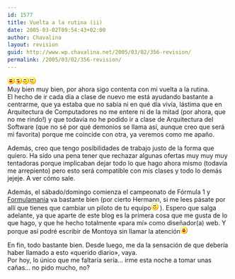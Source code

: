 ```yaml
---
id: 1577
title: Vuelta a la rutina (ii)
date: 2005-03-02T09:54:43+02:00
author: Chavalina
layout: revision
guid: http://www.wp.chavalina.net/2005/03/02/356-revision/
permalink: /2005/03/02/356-revision/
---
```

![emo](/imagenes/emoticonos/risa.gif)![emo](/imagenes/emoticonos/lengua.gif)![emo](/imagenes/emoticonos/sonrisa.gif)![emo](/imagenes/emoticonos/guino.gif)  
Muy bien muy bien, por ahora sigo contenta con mi vuelta a la rutina.  
El hecho de ir cada d&iacute;a a clase de nuevo me está ayudando bastante a centrarme, que ya estaba que no sab&iacute;a ni en qué d&iacute;a viv&iacute;a, lástima que en Arquitectura de Computadores no me entere ni de la mitad (por ahora, que no me rindo!) y que todav&iacute;a no he podido ir a clase de Arquitectura del Software (que no sé por qué demonios se llama as&iacute;, aunque creo que será mi favorita) porque me coincide con otra, ya veremos como me apa&ntilde;o.

Además, creo que tengo posibilidades de trabajo justo de la forma que quiero. Ha sido una pena tener que rechazar algunas ofertas muy muy muy tentadoras porque implicaban dejar todo lo que hago ahora mismo (todav&iacute;a me arrepiento) pero esto será compatible con mis clases y todo lo demás jejeje. A ver cómo sale.

Además, el sábado/domingo comienza el campeonato de Fórmula 1 y <a href="http://www.formulamania.com" target="_blank">Formulamania</a> va bastante bien (por cierto Hermann, si me lees pásate por all&iacute; que tienes que cambiar un piloto de tu equipo![emo](/imagenes/emoticonos/sonrisa.gif) ). Espero que salga adelante, ya que aparte de este blog es la primera cosa que me gusta de lo que hago, y que he hecho totalmente «para m&iacute;» como dise&ntilde;ador(a) web. Y porque as&iacute; podré escribir de Montoya sin llamar la atención![emo](/imagenes/emoticonos/risa.gif) 

En fin, todo bastante bien. Desde luego, me da la sensación de que deber&iacute;a haber llamado a esto «querido diario», vaya.  
Por hoy, lo &uacute;nico que me faltar&iacute;a ser&iacute;a… irme esta noche a tomar unas ca&ntilde;as… no pido mucho, no?
